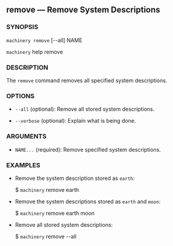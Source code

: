 
## remove — Remove System Descriptions

### SYNOPSIS

`machinery remove` [--all]
    NAME

`machinery` help remove


### DESCRIPTION

The `remove` command removes all specified system descriptions.


### OPTIONS

  * `--all` (optional):
    Remove all stored system descriptions.

  * `--verbose` (optional):
    Explain what is being done.


### ARGUMENTS

  * `NAME...` (required):
    Remove specified system descriptions.


### EXAMPLES

  * Remove the system description stored as `earth`:

    $ `machinery` remove earth

  * Remove the system descriptions stored as `earth` and `moon`:

    $ `machinery` remove earth moon

  * Remove all stored system descriptions:

    $ `machinery` remove --all
